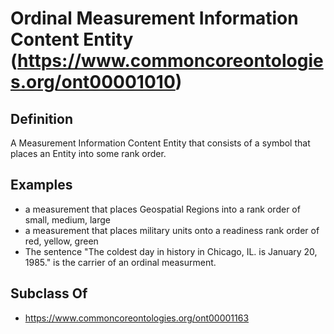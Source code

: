 # Ordinal Measurement Information Content Entity (https://www.commoncoreontologies.org/ont00001010)

## Definition
A Measurement Information Content Entity that consists of a symbol that places an Entity into some rank order.

## Examples
- a measurement that places Geospatial Regions into a rank order of small, medium, large
- a measurement that places military units onto a readiness rank order of red, yellow, green
- The sentence "The coldest day in history in Chicago, IL. is January 20, 1985." is the carrier of an ordinal measurment.

## Subclass Of
- https://www.commoncoreontologies.org/ont00001163

